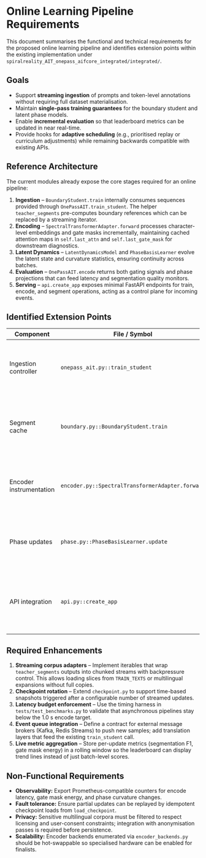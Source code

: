 # Online Learning Pipeline Requirements

This document summarises the functional and technical requirements for the
proposed online learning pipeline and identifies extension points within the
existing implementation under
`spiralreality_AIT_onepass_aifcore_integrated/integrated/`.

## Goals
- Support **streaming ingestion** of prompts and token-level annotations without
  requiring full dataset materialisation.
- Maintain **single-pass training guarantees** for the boundary student and
  latent phase models.
- Enable **incremental evaluation** so that leaderboard metrics can be updated
  in near real-time.
- Provide hooks for **adaptive scheduling** (e.g., prioritised replay or
  curriculum adjustments) while remaining backwards compatible with existing
  APIs.

## Reference Architecture
The current modules already expose the core stages required for an online
pipeline:

1. **Ingestion** – `BoundaryStudent.train` internally consumes sequences
   provided through `OnePassAIT.train_student`. The helper `teacher_segments`
   pre-computes boundary references which can be replaced by a streaming
   iterator.
2. **Encoding** – `SpectralTransformerAdapter.forward` processes character-level
   embeddings and gate masks incrementally, maintaining cached attention maps in
   `self.last_attn` and `self.last_gate_mask` for downstream diagnostics.
3. **Latent Dynamics** – `LatentDynamicsModel` and `PhaseBasisLearner` evolve the
   latent state and curvature statistics, ensuring continuity across batches.
4. **Evaluation** – `OnePassAIT.encode` returns both gating signals and phase
   projections that can feed latency and segmentation quality monitors.
5. **Serving** – `api.create_app` exposes minimal FastAPI endpoints for train,
   encode, and segment operations, acting as a control plane for incoming
   events.

## Identified Extension Points
| Component | File / Symbol | Extension Strategy |
| --- | --- | --- |
| Ingestion controller | `onepass_ait.py::train_student` | Accept asynchronous generators for `texts`/`segments` and schedule commits to `BoundaryStudent` once mini-batch statistics have been updated. |
| Segment cache | `boundary.py::BoundaryStudent.train` | Replace in-memory `cache_sequences` storage with a configurable streaming buffer (e.g., LMDB or Redis streams) to handle long-running sessions. |
| Encoder instrumentation | `encoder.py::SpectralTransformerAdapter.forward` | Emit structured telemetry (attention heatmaps, gate energy) via callbacks so the online dashboard can react without blocking the forward pass. |
| Phase updates | `phase.py::PhaseBasisLearner.update` | Introduce partial updates keyed by sequence ID, enabling interleaved multilingual inputs while keeping the EWMA decay (`beta`) stable. |
| API integration | `api.py::create_app` | Add WebSocket endpoints for incremental evaluations and integrate authentication/queueing middleware for competition submissions. |

## Required Enhancements
1. **Streaming corpus adapters** – Implement iterables that wrap `teacher_segments`
   outputs into chunked streams with backpressure control. This allows loading
   slices from `TRAIN_TEXTS` or multilingual expansions without full copies.
2. **Checkpoint rotation** – Extend `checkpoint.py` to support time-based
   snapshots triggered after a configurable number of streamed updates.
3. **Latency budget enforcement** – Use the timing harness in
   `tests/test_benchmarks.py` to validate that asynchronous pipelines stay below
   the 1.0 s encode target.
4. **Event queue integration** – Define a contract for external message brokers
   (Kafka, Redis Streams) to push new samples; add translation layers that feed
   the existing `train_student` call.
5. **Live metric aggregation** – Store per-update metrics (segmentation F1,
   gate mask energy) in a rolling window so the leaderboard can display trend
   lines instead of just batch-level scores.

## Non-Functional Requirements
- **Observability:** Export Prometheus-compatible counters for encode latency,
  gate mask energy, and phase curvature changes.
- **Fault tolerance:** Ensure partial updates can be replayed by idempotent
  checkpoint loads from `load_checkpoint`.
- **Privacy:** Sensitive multilingual corpora must be filtered to respect
  licensing and user-consent constraints; integration with anonymisation passes
  is required before persistence.
- **Scalability:** Encoder backends enumerated via `encoder_backends.py` should
  be hot-swappable so specialised hardware can be enabled for finalists.

